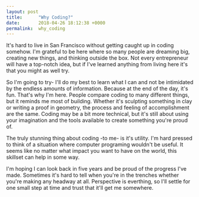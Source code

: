 ```yaml
---
layout: post
title:      "Why Coding?"
date:       2018-04-26 18:12:38 +0000
permalink:  why_coding
---
```



It's hard to live in San Francisco without getting caught up in coding somehow. I'm grateful to be here where so many people are dreaming big, creating new things, and thinking outside the box. Not every entrepreneur will have a top-notch idea, but if I've learned anything from living here it's that you might as well try. 

So I'm going to try- I'll do my best to learn what I can and not be intimidated by the endless amounts of information. Because at the end of the day, it's fun. That's why I'm here. People compare coding to many different things, but it reminds me most of building. Whether it's sculpting something in clay or writing a proof in geometry, the process and feeling of accomplishment are the same. Coding may be a bit more technical, but it's still about using your imagination and the tools available to create something you're proud of. 

The truly stunning thing about coding -to me- is it's utility. I'm hard pressed to think of a situation where computer programing wouldn't be useful. It seems like no matter what impact you want to have on the world, this skillset can help in some way. 

I'm hoping I can look back in five years and be proud of the progress I've made. Sometimes it's hard to tell when you're in the trenches whether you're making any headway at all. Perspective is everthing, so I'll settle for one small step at time and trust that it'll get me somewhere. 


